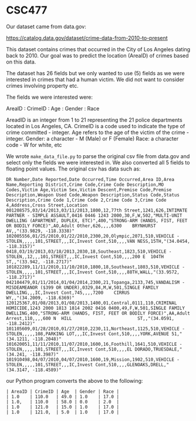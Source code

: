 # CSC477 

Our dataset came from data.gov:

https://catalog.data.gov/dataset/crime-data-from-2010-to-present

This dataset contains crimes that occurred in the City of Los Angeles dating back to 2010.
Our goal was to predict the location (AreaID) of crimes based on this data.

The dataset has 26 fields but we only wanted to use (5) fields as we were interested in
crimes that had a human victim. We did not want to consider crimes involving property etc.

The fields we were interested were:

AreaID : CrimeID : Age : Gender : Race

AreadID is an integer from 1 to 21 representing the 21 police departments located in Los Angeles, CA.
CrimeID is a code used to indicate the type of crime committed - integer.
Age refers to the age of the victim of the crime - integer.
Gender: a character - M (Male) or F (Female)
Race: a character code - W for white, etc

We wrote `make_data_file.py` to parse the original csv file from data.gov and select only the fields we were interested in. We also converted all 5 fields to floating point values. The original csv has data such as:

`DR Number,Date Reported,Date Occurred,Time Occurred,Area ID,Area Name,Reporting District,Crime Code,Crime Code Description,MO Codes,Victim Age,Victim Sex,Victim Descent,Premise Code,Premise Description,Weapon Used Code,Weapon Description,Status Code,Status Description,Crime Code 1,Crime Code 2,Crime Code 3,Crime Code 4,Address,Cross Street,Location 
001208575,03/14/2013,03/11/2013,1800,12,77th Street,1241,626,INTIMATE PARTNER - SIMPLE ASSAULT,0416 0446 1243 2000,30,F,W,502,"MULTI-UNIT DWELLING (APARTMENT, DUPLEX, ETC)",400,"STRONG-ARM (HANDS, FIST, FEET OR BODILY FORCE)",AO,Adult Other,626,,,,6300    BRYNHURST                    AV,,"(33.9829, -118.3338)"
102005556,01/25/2010,01/22/2010,2300,20,Olympic,2071,510,VEHICLE - STOLEN,,,,,101,STREET,,,IC,Invest Cont,510,,,,VAN NESS,15TH,"(34.0454, -118.3157)"
0418,03/19/2013,03/18/2013,2030,18,Southeast,1823,510,VEHICLE - STOLEN,,12,,,101,STREET,,,IC,Invest Cont,510,,,,200 E  104TH                        ST,,"(33.942, -118.2717)"
101822289,11/11/2010,11/10/2010,1800,18,Southeast,1803,510,VEHICLE - STOLEN,,,,,101,STREET,,,IC,Invest Cont,510,,,,88TH,WALL,"(33.9572, -118.2717)"
042104479,01/11/2014,01/04/2014,2300,21,Topanga,2133,745,VANDALISM - MISDEAMEANOR ($399 OR UNDER),0329,84,M,W,501,SINGLE FAMILY DWELLING,,,IC,Invest Cont,745,,,,7200    CIRRUS                       WY,,"(34.2009, -118.6369)"
120125367,01/08/2013,01/08/2013,1400,01,Central,0111,110,CRIMINAL HOMICIDE,1243 2000 1813 1814 2002 0416 0400,49,F,W,501,SINGLE FAMILY DWELLING,400,"STRONG-ARM (HANDS, FIST, FEET OR BODILY FORCE)",AA,Adult Arrest,110,,,,600 N  HILL                         ST,,"(34.0591, -118.2412)"
101105609,01/28/2010,01/27/2010,2230,11,Northeast,1125,510,VEHICLE - STOLEN,,,,,108,PARKING LOT,,,IC,Invest Cont,510,,,,YORK,AVENUE 51,"(34.1211, -118.2048)"
101620051,11/11/2010,11/07/2010,1600,16,Foothill,1641,510,VEHICLE - STOLEN,,,,,101,STREET,,,IC,Invest Cont,510,,,,EL DORADO,TRUESDALE,"(34.241, -118.3987)"
101910498,04/07/2010,04/07/2010,1600,19,Mission,1902,510,VEHICLE - STOLEN,,,,,101,STREET,,,IC,Invest Cont,510,,,,GLENOAKS,DRELL,"(34.3147, -118.4589)"`

our Python program converts the above to the following:

```
| AreaID | CrimeID | Age  | Gender | Race |
| 1.0    | 110.0   | 49.0 | 1.0    | 17.0 |
| 1.0,   | 110.0   | 58.0 | 0.0    | 2.0  |
| 1.0    | 121.0   | 15.0 | 1.0    | 17.0 |
| 1.0    | 121.0,  | 5.0  | 1.0    | 17.0 |
```



